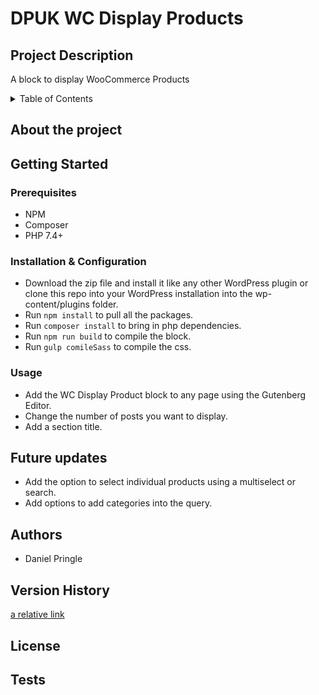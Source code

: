 # DPUK WC Display Products

## Project Description
A block to display WooCommerce Products 

<!-- TABLE OF CONTENTS -->
<details>
  <summary>Table of Contents</summary>
  <ol>
    <li>
      <a href="#about-the-project">About The Project</a>
    </li>
    <li>
      <a href="#getting-started">Getting Started</a>
      <ul>
        <li><a href="#prerequisites">Prerequisites</a></li>
        <li><a href="#installation-&-configuration">Installation</a></li>
        <li><a href="#usage">Usage</a></li>
      </ul>
    </li>
    <li><a href="#future-updates">Future Updates</a></li>
    <li><a href="#authors">Authors</a></li>
    <li><a href="#version-history">Version History</a></li>
    <li><a href="#license">License</a></li>
    <li><a href="#tests">Tests</a></li>
  </ol>
</details>

## About the project
## Getting Started
### Prerequisites

* NPM
* Composer
* PHP 7.4+

### Installation & Configuration

* Download the zip file and install it like any other WordPress plugin or clone this repo into your WordPress installation into the wp-content/plugins folder.
* Run `npm install` to pull all the packages.
* Run `composer install` to bring in php dependencies.
* Run `npm run build` to compile the block.
* Run `gulp comileSass` to compile the css.


### Usage

* Add the WC Display Product block to any page using the Gutenberg Editor.
* Change the number of posts you want to display.
* Add a section title.

## Future updates 

* Add the option to select individual products using a multiselect or search.
* Add options to add categories into the query.

## Authors
* Daniel Pringle 

## Version History
[a relative link](CHANGELOG.md)

## License

## Tests

